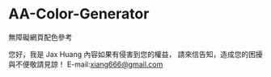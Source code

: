 # AA-Color-Generator
無障礙網頁配色參考

您好，我是 Jax Huang
內容如果有侵害到您的權益，
請來信告知，造成您的困擾與不便敬請見諒！
E-mail:xiang666@gmail.com
